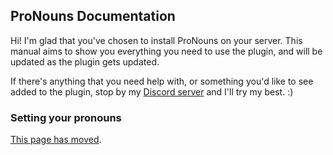 ## ProNouns Documentation

Hi! I'm glad that you've chosen to install ProNouns on your server. 
This manual aims to show you everything you need to use the plugin, 
and will be updated as the plugin gets updated.

If there's anything that you need help with, or something you'd like
to see added to the plugin, stop by my [Discord server](https://discord.gg/8GU6dsRss3) 
and I'll try my best. :)

### Setting your pronouns

[This page has moved](formats.md#setting-your-pronouns).